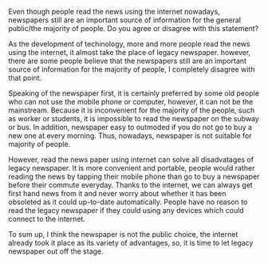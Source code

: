 Even though people read the news using the internet nowadays, newspapers still are an important source of information for the general public/the majority of people. Do you agree or disagree with this statement?

As the development of techinology, more and more people read the news using the internet, it almost take the place of legacy newspaper. however, there are some people believe that the newspapers still are an important source of information for the majority of people, I completely disagree with that point.

Speaking of the newspaper first, it is certainly preferred by some old people who can not use the mobile phone or computer, however, it can not be the mainstream. Because it is inconvenient for the majority of the people, such as worker or students, it is impossible to read the newspaper on the subway or bus. In addition, newspaper easy to outmoded if you do not go to buy a new one at every morning. Thus, nowadays, newspaper is not suitable for majority of people.

However, read the news paper using internet can solve all disadvatages of legacy newspaper. It is more convenient and portable, people would rather reading the news by tapping their mobile phone than go to buy a newspaper before their commute everyday. Thanks to the internet, we can always get first hand news from it and never worry about whether it has been obsoleted as it could up-to-date automatically. People have no reason to read the legacy newspaper if they could using any devices which could connect to the internet.

To sum up, I  think the newspaper is not the public choice, the internet already took it place as its variety of advantages, so, it is time to let legacy newspaper out off the stage.

